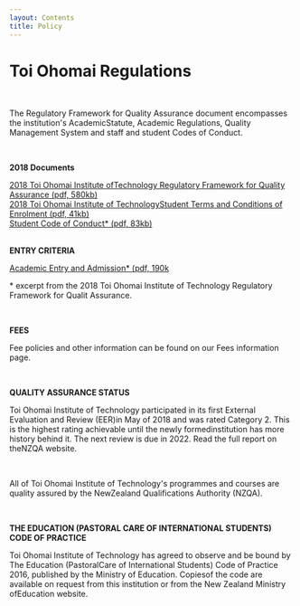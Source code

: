 ```yaml
---
layout: Contents
title: Policy
---
```

    
<h1>Toi Ohomai Regulations</h1>
<br>

<p>The Regulatory Framework for Quality Assurance document encompasses the institution's AcademicStatute, Academic Regulations, Quality Management System and staff and student Codes of Conduct.</p>
<br>

<p><b>2018 Documents</b></p>
  <a href="https://toiohomai.ac.nz/sites/default/files/inline-files2018%20Regulatory%20Framework%20%28approved%20AB121017%29.pdf">2018 Toi Ohomai Institute ofTechnology Regulatory Framework for Quality Assurance (pdf, 580kb)</a><br>
  <a href="https://toiohomai.ac.nz/sites/default/files/inline-filesToi%20Ohomai_Enrolment%20Terms%20and%20Conditions_2018.pdf">2018 Toi Ohomai Institute of TechnologyStudent Terms and Conditions of Enrolment (pdf, 41kb)</a><br>
  <a href="https://toiohomai.ac.nz/sites/default/files/inline-filesStudent%20Code%20of%20Conduct%20from%202018%20Regs.pdf">Student Code of Conduct* (pdf, 83kb)</a>
<br>
<br>

<p><b>ENTRY CRITERIA</b></p>
<a href="https://toiohomai.ac.nz/sites/default/files/inline-file
Academic%20Entry%20and%20Admission%20from%202018%20Regs.pdf">Academic Entry and Admission* (pdf, 190k
</a>
<p>* excerpt from the 2018 Toi Ohomai Institute of Technology Regulatory Framework for Qualit
Assurance.</p>
<br>

<p><b>FEES</b></p>
<p>Fee policies and other information can be found on our Fees information page.</p>
<br>
<p><b>QUALITY ASSURANCE STATUS</b></p>
<p>Toi Ohomai Institute of Technology participated in its first External Evaluation and Review (EER)in May of 2018 and was rated Category 2. This is the highest rating achievable until the newly formedinstitution has more history behind it. The next review is due in 2022. Read the full report on theNZQA website.</p>
<br>
<p>All of Toi Ohomai Institute of Technology's programmes and courses are quality assured by the NewZealand Qualifications Authority (NZQA).</p>
<br>

<p><b>THE EDUCATION (PASTORAL CARE OF INTERNATIONAL STUDENTS) CODE OF PRACTICE</b></p>
<p>Toi Ohomai Institute of Technology has agreed to observe and be bound by The Education (PastoralCare of International Students) Code of Practice 2016, published by the Ministry of Education. Copiesof the code are available on request from this institution or from the New Zealand Ministry ofEducation website.</p>